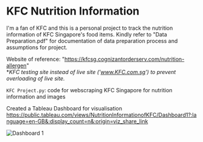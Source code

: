 # KFC Nutrition Information

I'm a fan of KFC and this is a personal project to track the nutrition information of KFC Singapore's food items. Kindly refer to "Data Preparation.pdf" for documentation of data preparation process and assumptions for project.

Website of reference: "https://kfcsg.cognizantorderserv.com/nutrition-allergen" <br />
*_KFC testing site instead of live site ('www.KFC.com.sg') to prevent overloading of live site._

```KFC Project.py```: code for webscraping KFC Singapore for nutrition information and images

Created a Tableau Dashboard for visualisation <br />
https://public.tableau.com/views/NutritionInformationofKFC/Dashboard1?:language=en-GB&:display_count=n&:origin=viz_share_link

![Dashboard 1](https://user-images.githubusercontent.com/113328682/189595871-8cbab8c8-acd6-43da-b1c5-37d3df5934a3.png)
